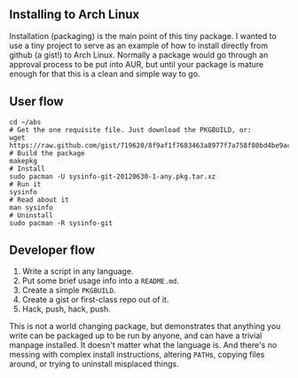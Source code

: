 ## Installing to Arch Linux

Installation (packaging) is the main point of this tiny package. I wanted to use
a tiny project to serve as an example of how to install directly from github
(a gist!) to Arch Linux. Normally a package would go through an approval
process to be put into AUR, but until your package is mature enough for that
this is a clean and simple way to go.

## User flow

    cd ~/abs
    # Get the one requisite file. Just download the PKGBUILD, or:
    wget https://raw.github.com/gist/719620/8f9af1f7683463a8977f7a758f80bd4be9acd587/PKGBUILD
    # Build the package
    makepkg
    # Install
    sudo pacman -U sysinfo-git-20120630-1-any.pkg.tar.xz
    # Run it
    sysinfo
    # Read about it
    man sysinfo
    # Uninstall
    sudo pacman -R sysinfo-git

## Developer flow

1. Write a script in any language.
2. Put some brief usage info into a `README.md`.
3. Create a simple `PKGBUILD`.
4. Create a gist or first-class repo out of it.
5. Hack, push, hack, push.

This is not a world changing package, but demonstrates that anything you write
can be packaged up to be run by anyone, and can have a trivial manpage
installed. It doesn't matter what the language is. And there's no messing with
complex install instructions, altering `PATH`s, copying files around, or
trying to uninstall misplaced things.
